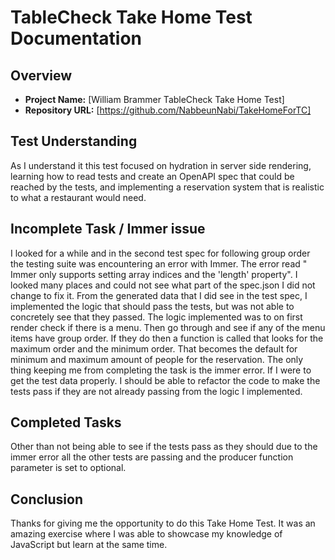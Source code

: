# TableCheck Take Home Test Documentation

## Overview

- **Project Name:** [William Brammer TableCheck Take Home Test]
- **Repository URL:** [https://github.com/NabbeunNabi/TakeHomeForTC]

## Test Understanding

As I understand it this test focused on hydration in server side rendering, learning how to read tests and create an OpenAPI spec that could be reached by the tests, and implementing a reservation system that is realistic to what a restaurant would need.

## Incomplete Task / Immer issue

I looked for a while and in the second test spec for following group order the testing suite was encountering an error with Immer. The error read " Immer only supports setting array indices and the 'length' property". I looked many places and could not see what part of the spec.json I did not change to fix it. From the generated data that I did see in the test spec, I implemented the logic that should pass the tests, but was not able to concretely see that they passed. The logic implemented was to on first render check if there is a menu. Then go through and see if any of the menu items have group order. If they do then a function is called that looks for the maximum order and the minimum order. That becomes the default for minimum and maximum amount of people for the reservation. The only thing keeping me from completing the task is the immer error. If I were to get the test data properly. I should be able to refactor the code to make the tests pass if they are not already passing from the logic I implemented.

## Completed Tasks

Other than not being able to see if the tests pass as they should due to the immer error all the other tests are passing and the producer function parameter is set to optional.

## Conclusion

Thanks for giving me the opportunity to do this Take Home Test. It was an amazing exercise where I was able to showcase my knowledge of JavaScript but learn at the same time.